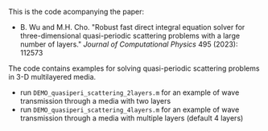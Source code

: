 This is the code acompanying the paper: 

- B. Wu and M.H. Cho. "Robust fast direct integral equation solver for three-dimensional quasi-periodic scattering problems with a large number of layers." *Journal of Computational Physics* 495 (2023): 112573

The code contains examples for solving quasi-periodic scattering problems in 3-D multilayered media.

- run `DEMO_quasiperi_scattering_2layers.m` for an example of wave transmission through a media with two layers
- run `DEMO_quasiperi_scattering_4layers.m` for an example of wave transmission through a media with multiple layers (default 4 layers)

